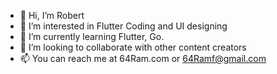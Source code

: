 - 👋  Hi, I’m Robert
- 👀  I’m interested in Flutter Coding and UI designing
- 🌱  I’m currently learning Flutter, Go.
- 💞️  I’m looking to collaborate with other content creators
- 📫  You can reach me at 64Ram.com or 64Ramf@gmail.com

<!---
64Ram/64Ram is a ✨ special ✨ repository because its `README.md` (this file) appears on your GitHub profile.
You can click the Preview link to take a look at your changes.
--->
